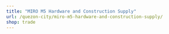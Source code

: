 ```yaml
---
title: "MIRO M5 Hardware and Construction Supply"
url: /quezon-city/miro-m5-hardware-and-construction-supply/
shop: trade
---
```

